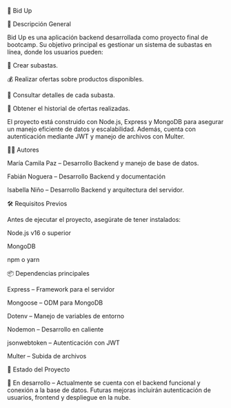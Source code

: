 🚀 Bid Up










📖 Descripción General

Bid Up es una aplicación backend desarrollada como proyecto final de bootcamp.
Su objetivo principal es gestionar un sistema de subastas en línea, donde los usuarios pueden:

📝 Crear subastas.

💰 Realizar ofertas sobre productos disponibles.

🔎 Consultar detalles de cada subasta.

📜 Obtener el historial de ofertas realizadas.

El proyecto está construido con Node.js, Express y MongoDB para asegurar un manejo eficiente de datos y escalabilidad.
Además, cuenta con autenticación mediante JWT y manejo de archivos con Multer.

👩‍💻 Autores

María Camila Paz – Desarrollo Backend y manejo de base de datos.

Fabián Noguera – Desarrollo Backend y documentación

Isabella Niño – Desarrollo Backend y arquitectura del servidor.

🛠️ Requisitos Previos

Antes de ejecutar el proyecto, asegúrate de tener instalados:

Node.js v16 o superior

MongoDB

npm o yarn

📦 Dependencias principales

Express
 – Framework para el servidor

Mongoose
 – ODM para MongoDB

Dotenv
 – Manejo de variables de entorno

Nodemon
 – Desarrollo en caliente

jsonwebtoken
 – Autenticación con JWT

Multer
 – Subida de archivos


🚧 Estado del Proyecto

🔹 En desarrollo – Actualmente se cuenta con el backend funcional y conexión a la base de datos. Futuras mejoras incluirán autenticación de usuarios, frontend y despliegue en la nube.

